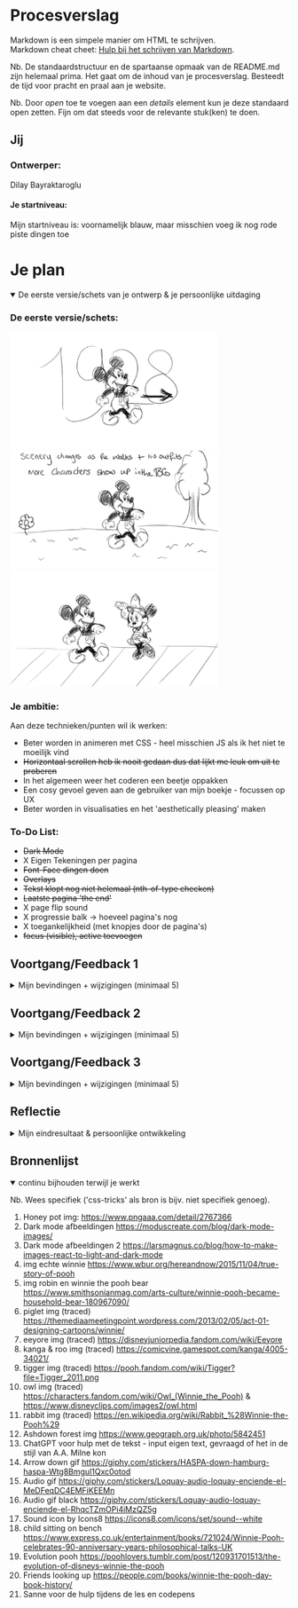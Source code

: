 # Procesverslag
Markdown is een simpele manier om HTML te schrijven.  
Markdown cheat cheet: [Hulp bij het schrijven van Markdown](https://github.com/adam-p/markdown-here/wiki/Markdown-Cheatsheet).

Nb. De standaardstructuur en de spartaanse opmaak van de README.md zijn helemaal prima. Het gaat om de inhoud van je procesverslag. Besteedt de tijd voor pracht en praal aan je website.

Nb. Door *open* toe te voegen aan een *details* element kun je deze standaard open zetten. Fijn om dat steeds voor de relevante stuk(ken) te doen.




## Jij

### Ontwerper:
Dilay Bayraktaroglu

#### Je startniveau:
Mijn startniveau is: voornamelijk blauw, maar misschien voeg ik nog rode piste dingen toe




# Je plan

<details open>
  <summary>De eerste versie/schets van je ontwerp & je persoonlijke uitdaging</summary>

  ### De eerste versie/schets:
  <img src="readme-images/mickeymousesketch1.png" width="375px" alt="eerste versie/schets">
  <img src="readme-images/mickeymousesketch2.png" width="375px" alt="eerste versie/schets">
  <img src="readme-images/mickeymousesketch3.png" width="375px" alt="eerste versie/schets">


  ### Je ambitie: 
  Aan deze technieken/punten wil ik werken:
  - Beter worden in animeren met CSS - heel misschien JS als ik het niet te moeilijk vind
  - ~~Horizontaal scrollen heb ik nooit gedaan dus dat lijkt me leuk om uit te proberen~~
  - In het algemeen weer het coderen een beetje oppakken
  - Een cosy gevoel geven aan de gebruiker van mijn boekje - focussen op UX
  - Beter worden in visualisaties en het 'aesthetically pleasing' maken

  ### To-Do List:
  - ~~Dark Mode~~
  - X Eigen Tekeningen per pagina 
  - ~~Font-Face dingen doen~~
  - ~~Overlays~~
  - ~~Tekst klopt nog niet helemaal (nth-of-type checken)~~
  - ~~Laatste pagina 'the end'~~
  - X page flip sound 
  - X progressie balk -> hoeveel pagina's nog
  - X toegankelijkheid (met knopjes door de pagina's)
  - ~~focus (visible), active toevoegen~~

 
</details>




## Voortgang/Feedback 1

<details>
  <summary>Mijn bevindingen + wijzigingen (minimaal 5)</summary>

  ### Bevinding 1:
  Omschrijving van wat er nog niet orde was (tekst en afbeeding(en)).
  <img src="./readme-images/fb1.png" width="375px" alt="feedback sessie 1">
  - Misschien moet ik minder 'soorten' Mickeys gebruiken (De belangrijkste/bekendste Mickeys)
  - Objecten en andere characters interactief maken met Mickey
  - Nadenken over de bediening (Scrollen of met een knop)
  - De achtergronden maakt het interessanter
  - Easter egg: Characters die uit een object verschijnen bijvoorbeeld
  - Easter egg: Referenties naar andere elementen waar Mickey in voorkomt (In Aladdin is er bijvoorbeeld een referentie naar Mickey waarbij 'Genie' de Steamboat Willie tune fluit)

  <img src="./readme-images/mickeymouse.png" width="375px" alt="feedback sessie 1">


  #### oplossing:
  Beschrijving hoe je het hebt hebt opgelost of als het niet gelukt is hoe je het zou oplossen (tekst en afbeeding(en)).
  Ik heb eigenlijk na dag 1 besloten om van character te veranderen. Sinds Mickey Mouse copyright .... heeft, kan ik dit project bijvoorbeeld niet op mijn portfolio zetten. Dus ga ik kiezen om door te gaan met Winnie The Pooh. Winnie is nu namelijk public domain, waardoor ik geen zorgen hoef te maken over copyright.


  ### Bevinding 2:
  Omschrijving van wat er nog niet orde was (tekst en afbeeding(en)).

  #### oplossing:
  Beschrijving hoe je het hebt hebt opgelost of als het niet gelukt is hoe je het zou oplossen (tekst en afbeeding(en)).



  ### Bevinding 3:
  ...

</details>




## Voortgang/Feedback 2

<details>
  <summary>Mijn bevindingen + wijzigingen (minimaal 5)</summary>
  
  ### Bevinding 1:
  Meer easter eggs - honing pot van pooh bijvoorbeeld toevoegen

  #### oplossing:
  Ik heb een honingpot button toegevoegd
  <img src="./readme-images/hunnypage.png" width="375px" alt="pagina van de hunny knop">


  ### Bevinding 2:
  Code netjes maken - het staat een beetje door elkaar heen nu

  #### oplossing:
  Ik heb bij sommige plekken extra kopjes gegeven en meer ingesprongen
  <img src="./readme-images/comments.png" width="375px" alt="comments">


  ### Bevinding 3:
  Misschien iets met audio doen

  #### oplossing
  Ik heb audio toegevoegd die afspeelt in de achtergrond 

  

</details>




## Voortgang/Feedback 3

<details>
  <summary>Mijn bevindingen + wijzigingen (minimaal 5)</summary>
  
  ### Bevinding 1:
  Het einde is een beetje leeg dus daar kan ik nog iets mee doen. Ik had alleen een tekst the end en een niet werkend linkje eerst

  #### oplossing:
  Ik heb een afbeelding toegevoegd 
  <img src="./readme-images/laatsteblz.png" width="375px" alt="pagina van de nieuwe blz">


  ### Bevinding 2:
  tabben gaat niet soepel

  #### oplossing:
  Geen idee hoe ik dit kan oplossen. Ik heb er uren aan gezeten maar heb niet genoeg kennis om in te zien wat ik fout doe.


  ### Bevinding 3:
  Tigger bijvoorbeeld toevoegen die door het scherm springt

  #### oplossing
  Heb hier geen tijd meer voor gehad.

</details>




## Reflectie

<details>
  <summary>Mijn eindresultaat & persoonlijke ontwikkeling</summary>

  ### Je uitkomst - karakteristiek screenshot(s):
  <img src="readme-images/mijlpaal1.png" width="375px" alt="eerste mijlpaal">
  <img src="readme-images/maniervoordrkmode.png" width="375px" alt="dark mode switch images">
  <img src="readme-images/kaartdialog.png" width="375px" alt="dialog van de kaart">
  <img src="readme-images/dialogdoesntacceptselect.png" width="375px" alt="wilde niet accepteren">
  <img src="readme-images/dialogmapcode.png" width="375px" alt="classes gebruikt voor dialog 2">


  ### Dit ging goed/Heb ik geleerd: 
  Ik gebruikte eerder veel classes maar dit keer heb ik beter begrepen hoe ik selectoren kan gebruiken (nth-of-type). Ik ben hierdoor ook meer gaan commenten tussen mijn werk door waardoor ik sneller weer wist waar ik was gebleven.


  ### Dit was lastig/Is niet gelukt:
  Pagina omslaan met knoppen, progressiebar zijn niet gelukt. Ik wilde een navigatie maken met het keyboard, maar dit is een van de minst
  accessible pagina's geworden helaas. Ook wilde ik nog een progressiebar en een knop op het einde waar je op kunt klikken om terug naar het begin te gaan.  Ik heb wel veel tijd besteed om te onderzoeken hoe je met links en rechts knoppen bedient maar het lukte uiteindelijk maar op 1 pagina.

  Ook kostte het super veel tijd om alle afbeeldingen over te trekken. Daarom heb ik maar afbeeldingen gebruikt tussen mijn eigen werk door.

  Ik heb eigenlijk tijd tekort gehad voor de opdracht. Ik had ook vragen maar door de vakantie kon ik ze niet stellen.

  <img src="./readme-images/keyboardstruggles.png" width="375px" alt="bummer">

  ### ~
  Ookal heb ik mijn website niet af gekregen, ben ik best trots op wat ik heb bereikt. Ik durf meer dingen uit te proberen en heb zeker veel over JS geleerd. Ik denk om voor de herkansing te gaan om het boekje af te maken en het accessible te maken. Ik vond het een leuke opdracht waarbij ik het coderen weer een beetje heb opgepakt. 

</details>




## Bronnenlijst

<details open>
<summary>continu bijhouden terwijl je werkt</summary>

Nb. Wees specifiek ('css-tricks' als bron is bijv. niet specifiek genoeg).

1. Honey pot img: https://www.pngaaa.com/detail/2767366
2. Dark mode afbeeldingen https://moduscreate.com/blog/dark-mode-images/
3. Dark mode afbeeldingen 2 https://larsmagnus.co/blog/how-to-make-images-react-to-light-and-dark-mode
4. img echte winnie https://www.wbur.org/hereandnow/2015/11/04/true-story-of-pooh
5. img robin en winnie the pooh bear https://www.smithsonianmag.com/arts-culture/winnie-pooh-became-household-bear-180967090/
6. piglet img (traced) https://themediaameetingpoint.wordpress.com/2013/02/05/act-01-designing-cartoons/winnie/
7. eeyore img (traced) https://disneyjuniorpedia.fandom.com/wiki/Eeyore
8. kanga & roo img (traced) https://comicvine.gamespot.com/kanga/4005-34021/
9. tigger img (traced) https://pooh.fandom.com/wiki/Tigger?file=Tigger_2011.png
10. owl img (traced) https://characters.fandom.com/wiki/Owl_(Winnie_the_Pooh) & https://www.disneyclips.com/images2/owl.html
11. rabbit img (traced) https://en.wikipedia.org/wiki/Rabbit_%28Winnie-the-Pooh%29
12. Ashdown forest img https://www.geograph.org.uk/photo/5842451
13. ChatGPT voor hulp met de tekst - input eigen text, gevraagd of het in de stijl van A.A. Milne kon
14. Arrow down gif https://giphy.com/stickers/HASPA-down-hamburg-haspa-Wtg8Bmgul1Qxc0otod
15. Audio gif https://giphy.com/stickers/Loquay-audio-loquay-enciende-el-MeDFeqDC4EMFiKEEMn
16. Audio gif black https://giphy.com/stickers/Loquay-audio-loquay-enciende-el-RhqcTZmOPi4iMzQZ5g
17. Sound icon by Icons8 https://icons8.com/icons/set/sound--white
18. child sitting on bench https://www.express.co.uk/entertainment/books/721024/Winnie-Pooh-celebrates-90-anniversary-years-philosophical-talks-UK
19. Evolution pooh https://poohlovers.tumblr.com/post/120931701513/the-evolution-of-disneys-winnie-the-pooh
20. Friends looking up https://people.com/books/winnie-the-pooh-day-book-history/
21. Sanne voor de hulp tijdens de les en codepens

</details>
